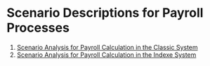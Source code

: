# Scenario Descriptions for Payroll Processes
1. [Scenario Analysis for Payroll Calculation in the Classic System](./classic.md)
2. [Scenario Analysis for Payroll Calculation in the Indexe System](./indice.md)
